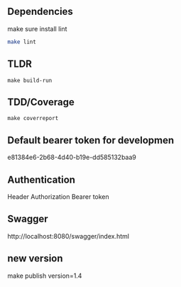 ## Dependencies

make sure install lint

```bash
make lint
```

## TLDR

```
make build-run
```

## TDD/Coverage

```
make coverreport
```

## Default bearer token for developmen

e81384e6-2b68-4d40-b19e-dd585132baa9

## Authentication

Header Authorization
Bearer token

## Swagger
http://localhost:8080/swagger/index.html


## new version
make publish version=1.4
